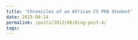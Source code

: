 ```yaml
---
title: 'Chronicles of an African CS PhD Student'
date: 2015-08-14
permalink: /posts/2012/08/blog-post-4/
tags:
---
```



